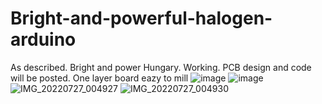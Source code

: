 # Bright-and-powerful-halogen-arduino
As described. Bright and power Hungary. Working. PCB design and code will be posted. One layer board eazy to mill
![image](https://user-images.githubusercontent.com/22672963/176038961-ddaa4ead-ad1f-47c8-a2dc-c09e86de925a.png)
![image](https://user-images.githubusercontent.com/22672963/176039098-9aa6c89e-9c67-4ba5-80e4-056ccce04609.png)
![IMG_20220727_004927](https://user-images.githubusercontent.com/22672963/187011614-d541315e-25d8-4e0a-ab6a-ae6c8787377a.jpg)
![IMG_20220727_004930](https://user-images.githubusercontent.com/22672963/187011615-6961d575-d91a-44c6-8bd6-f9f33eeb60c8.jpg)
